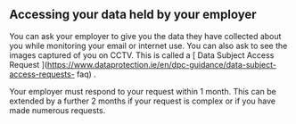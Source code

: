 ##  Accessing your data held by your employer

You can ask your employer to give you the data they have collected about you
while monitoring your email or internet use. You can also ask to see the
images captured of you on CCTV. This is called a [ Data Subject Access Request
](https://www.dataprotection.ie/en/dpc-guidance/data-subject-access-requests-
faq) .

Your employer must respond to your request within 1 month. This can be
extended by a further 2 months if your request is complex or if you have made
numerous requests.
